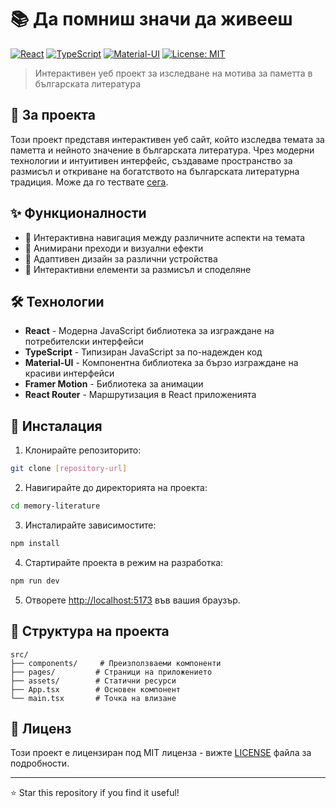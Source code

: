 # 📚 Да помниш значи да живееш

[![React](https://img.shields.io/badge/React-20232A?style=for-the-badge&logo=react&logoColor=61DAFB)](https://reactjs.org/)
[![TypeScript](https://img.shields.io/badge/TypeScript-007ACC?style=for-the-badge&logo=typescript&logoColor=white)](https://www.typescriptlang.org/)
[![Material-UI](https://img.shields.io/badge/Material--UI-0081CB?style=for-the-badge&logo=material-ui&logoColor=white)](https://mui.com/)
[![License: MIT](https://img.shields.io/badge/License-MIT-yellow.svg?style=for-the-badge)](https://opensource.org/licenses/MIT)

> Интерактивен уеб проект за изследване на мотива за паметта в българската литература

## 🎯 За проекта

Този проект представя интерактивен уеб сайт, който изследва темата за паметта и нейното значение в българската литература. Чрез модерни технологии и интуитивен интерфейс, създаваме пространство за размисъл и откриване на богатството на българската литературна традиция.
Може да го тествате [сега](https://past-and-memory-in-literature.vercel.app).

## ✨ Функционалности

- 🧭 Интерактивна навигация между различните аспекти на темата
- 🎨 Анимирани преходи и визуални ефекти
- 📱 Адаптивен дизайн за различни устройства
- 💭 Интерактивни елементи за размисъл и споделяне

## 🛠 Технологии

- **React** - Модерна JavaScript библиотека за изграждане на потребителски интерфейси
- **TypeScript** - Типизиран JavaScript за по-надежден код
- **Material-UI** - Компонентна библиотека за бързо изграждане на красиви интерфейси
- **Framer Motion** - Библиотека за анимации
- **React Router** - Маршрутизация в React приложенията

## 🚀 Инсталация

1. Клонирайте репозиторито:
```bash
git clone [repository-url]
```

2. Навигирайте до директорията на проекта:
```bash
cd memory-literature
```

3. Инсталирайте зависимостите:
```bash
npm install
```

4. Стартирайте проекта в режим на разработка:
```bash
npm run dev
```

5. Отворете [http://localhost:5173](http://localhost:5173) във вашия браузър.

## 📁 Структура на проекта

```
src/
├── components/     # Преизползваеми компоненти
├── pages/         # Страници на приложението
├── assets/        # Статични ресурси
├── App.tsx        # Основен компонент
└── main.tsx       # Точка на влизане
```

## 📝 Лиценз

Този проект е лицензиран под MIT лиценза - вижте [LICENSE](LICENSE) файла за подробности.

---

⭐ Star this repository if you find it useful!
